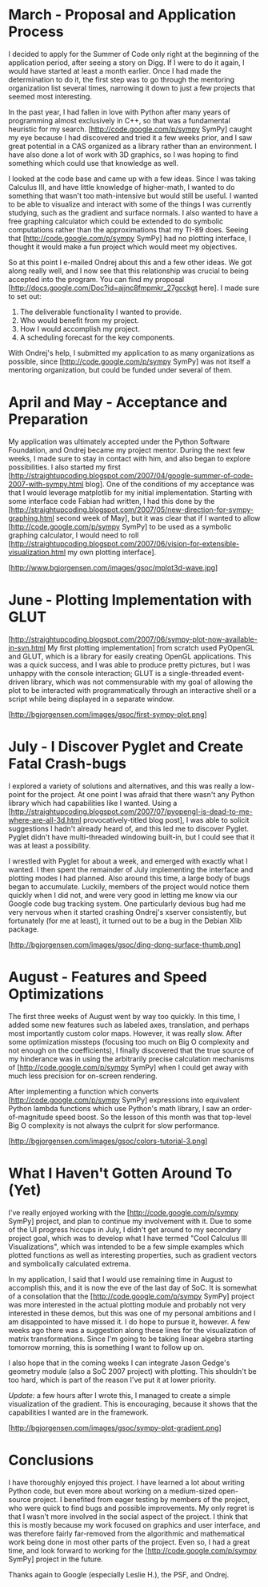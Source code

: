 


# March - Proposal and Application Process

I decided to apply for the Summer of Code only right at the beginning of the application period, after seeing a story on Digg. If I were to do it again, I would have started at least a month earlier. Once I had made the determination to do it, the first step was to go through the mentoring organization list several times, narrowing it down to just a few projects that seemed most interesting.

In the past year, I had fallen in love with Python after many years of programming almost exclusively in C++, so that was a fundamental heuristic for my search. [http://code.google.com/p/sympy SymPy] caught my eye because I had discovered and tried it a few weeks prior, and I saw great potential in a CAS organized as a library rather than an environment. I have also done a lot of work with 3D graphics, so I was hoping to find something which could use that knowledge as well.

I looked at the code base and came up with a few ideas. Since I was taking Calculus III, and have little knowledge of higher-math, I wanted to do something that wasn't too math-intensive but would still be useful. I wanted to be able to visualize and interact with some of the things I was currently studying, such as the gradient and surface normals. I also wanted to have a free graphing calculator which could be extended to do symbolic computations rather than the approximations that my TI-89 does. Seeing that [http://code.google.com/p/sympy SymPy] had no plotting interface, I thought it would make a fun project which would meet my objectives.

So at this point I e-mailed Ondrej about this and a few other ideas. We got along really well, and I now see that this relationship was crucial to being accepted into the program. You can find my proposal [http://docs.google.com/Doc?id=ajjnc8fmpmkr_27gcckgt here]. I made sure to set out:

   1. The deliverable functionality I wanted to provide.
   1. Who would benefit from my project.
   1. How I would accomplish my project.
   1. A scheduling forecast for the key components.

With Ondrej's help, I submitted my application to as many organizations as possible, since [http://code.google.com/p/sympy SymPy] was not itself a mentoring organization, but could be funded under several of them. 

# April and May - Acceptance and Preparation

My application was ultimately accepted under the Python Software Foundation, and Ondrej became my project mentor. During the next few weeks, I made sure to stay in contact with him, and also began to explore possibilities. I also started my first [http://straightupcoding.blogspot.com/2007/04/google-summer-of-code-2007-with-sympy.html blog]. One of the conditions of my acceptance was that I would leverage matplotlib for my initial implementation. Starting with some interface code Fabian had written, I had this done by the [http://straightupcoding.blogspot.com/2007/05/new-direction-for-sympy-graphing.html second week of May], but it was clear that if I wanted to allow [http://code.google.com/p/sympy SymPy] to be used as a symbolic graphing calculator, I would need to roll [http://straightupcoding.blogspot.com/2007/06/vision-for-extensible-visualization.html my own plotting interface].

[http://www.bgjorgensen.com/images/gsoc/mplot3d-wave.jpg]

# June - Plotting Implementation with GLUT

[http://straightupcoding.blogspot.com/2007/06/sympy-plot-now-available-in-svn.html My first plotting implementation] from scratch used PyOpenGL and GLUT, which is a library for easily creating OpenGL applications. This was a quick success, and I was able to produce pretty pictures, but I was unhappy with the console interaction; GLUT is a single-threaded event-driven library, which was not commensurable with my goal of allowing the plot to be interacted with programmatically through an interactive shell or a script while being displayed in a separate window.

[http://bgjorgensen.com/images/gsoc/first-sympy-plot.png]

# July - I Discover Pyglet and Create Fatal Crash-bugs

I explored a variety of solutions and alternatives, and this was really a low-point for the project. At one point I was afraid that there wasn't any Python library which had capabilities like I wanted. Using a [http://straightupcoding.blogspot.com/2007/07/pyopengl-is-dead-to-me-where-are-all-3d.html provocatively-titled blog post], I was able to solicit suggestions I hadn't already heard of, and this led me to discover Pyglet. Pyglet didn't have multi-threaded windowing built-in, but I could see that it was at least a possibility.

I wrestled with Pyglet for about a week, and emerged with exactly what I wanted. I then spent the remainder of July implementing the interface and plotting modes I had planned. Also around this time, a large body of bugs began to accumulate. Luckily, members of the project would notice them quickly when I did not, and were very good in letting me know via our Google code bug tracking system. One particularly devious bug had me very nervous when it started crashing Ondrej's xserver consistently, but fortunately (for me at least), it turned out to be a bug in the Debian Xlib package.

[http://bgjorgensen.com/images/gsoc/ding-dong-surface-thumb.png]

# August - Features and Speed Optimizations

The first three weeks of August went by way too quickly. In this time, I added some new features such as labeled axes, translation, and perhaps most importantly custom color maps. However, it was really slow. After some optimization missteps (focusing too much on Big O complexity and not enough on the coefficients), I finally discovered that the true source of my hinderance was in using the arbitrarily precise calculation mechanisms of [http://code.google.com/p/sympy SymPy] when I could get away with much less precision for on-screen rendering.

After implementing a function which converts [http://code.google.com/p/sympy SymPy] expressions into equivalent Python lambda functions which use Python's math library, I saw an order-of-magnitude speed boost. So the lesson of this month was that top-level Big O complexity is not always the culprit for slow performance.

[http://bgjorgensen.com/images/gsoc/colors-tutorial-3.png]

# What I Haven't Gotten Around To (Yet)

I've really enjoyed working with the [http://code.google.com/p/sympy SymPy] project, and plan to continue my involvement with it. Due to some of the UI progress hiccups in July, I didn't get around to my secondary project goal, which was to develop what I have termed "Cool Calculus III Visualizations", which was intended to be a few simple examples which plotted functions as well as interesting properties, such as gradient vectors and symbolically calculated extrema.

In my application, I said that I would use remaining time in August to accomplish this, and it is now the eve of the last day of SoC. It is somewhat of a consolation that the [http://code.google.com/p/sympy SymPy] project was more interested in the actual plotting module and probably not very interested in these demos, but this was one of my personal ambitions and I am disappointed to have missed it. I do hope to pursue it, however. A few weeks ago there was a suggestion along these lines for the visualization of matrix transformations. Since I'm going to be taking linear algebra starting tomorrow morning, this is something I want to follow up on.

I also hope that in the coming weeks I can integrate Jason Gedge's geometry module (also a SoC 2007 project) with plotting. This shouldn't be too hard, which is part of the reason I've put it at lower priority.

*Update:* a few hours after I wrote this, I managed to create a simple visualization of the gradient. This is encouraging, because it shows that the capabilities I wanted are in the framework.

[http://bgjorgensen.com/images/gsoc/sympy-plot-gradient.png]

# Conclusions

I have thoroughly enjoyed this project. I have learned a lot about writing Python code, but even more about working on a medium-sized open-source project. I benefited from eager testing by members of the project, who were quick to find bugs and possible improvements. My only regret is that I wasn't more involved in the social aspect of the project. I think that this is mostly because my work focused on graphics and user interface, and was therefore fairly far-removed from the algorithmic and mathematical work being done in most other parts of the project. Even so, I had a great time, and look forward to working for the [http://code.google.com/p/sympy SymPy] project in the future.

Thanks again to Google (especially Leslie H.), the PSF, and Ondrej.